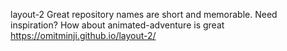  layout-2
Great repository names are short and memorable. Need inspiration? How about animated-adventure is great
https://omitminji.github.io/layout-2/
